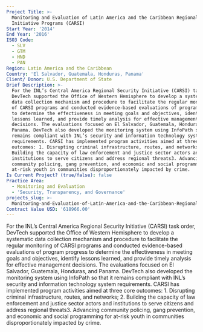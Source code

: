 ```yaml
---
Project Title: >-
  Monitoring and Evaluation of Latin America and the Caribbean Regional Security
  Initiative Programs (CARSI)
Start Year: '2014'
End Year: '2016'
ISO3 Code:
  - SLV
  - GTM
  - HND
  - PAN
Region: Latin America and the Caribbean
Country: 'El Salvador, Guatemala, Honduras, Panama'
Client/ Donor: U.S. Department of State
Brief Description: >-
  For the INL’s Central America Regional Security Initiative (CARSI) task order,
  DevTech supported the Office of Western Hemisphere to develop a systematic
  data collection mechanism and procedure to facilitate the regular monitoring
  of CARSI programs and conducted evidence-based evaluations of program progress
  to determine the effectiveness in meeting goals and objectives, identify
  lessons learned, and provide timely analysis for effective management
  decisions. The evaluations focused on El Salvador, Guatemala, Honduras, and
  Panama. DevTech also developed the monitoring system using InfoPath so that it
  remains compliant with INL’s security and information technology system
  requirements. CARSI has implemented program activities aimed at three core
  outcomes: 1. Disrupting criminal infrastructure, routes, and networks; 2.
  Building the capacity of law enforcement and justice sector actors and
  institutions to serve citizens and address regional threats3. Advancing
  community policing, gang prevention, and economic and social programming for
  at-risk youth in communities disproportionately impacted by crime.
Is Current Project? (true/false): false
Practice Area:
  - Monitoring and Evaluation
  - 'Security, Transparency, and Governance'
projects_slug: >-
  Monitoring-and-Evaluation-of-Latin-America-and-the-Caribbean-Regional-Security-Initiative-Programs-(
Contract Value USD: '618966.00'
---
```

For the INL’s Central America Regional Security Initiative (CARSI) task order, DevTech supported the Office of Western Hemisphere to develop a systematic data collection mechanism and procedure to facilitate the regular monitoring of CARSI programs and conducted evidence-based evaluations of program progress to determine the effectiveness in meeting goals and objectives, identify lessons learned, and provide timely analysis for effective management decisions. The evaluations focused on El Salvador, Guatemala, Honduras, and Panama. DevTech also developed the monitoring system using InfoPath so that it remains compliant with INL’s security and information technology system requirements. CARSI has implemented program activities aimed at three core outcomes: 1. Disrupting criminal infrastructure, routes, and networks; 2. Building the capacity of law enforcement and justice sector actors and institutions to serve citizens and address regional threats3. Advancing community policing, gang prevention, and economic and social programming for at-risk youth in communities disproportionately impacted by crime.
